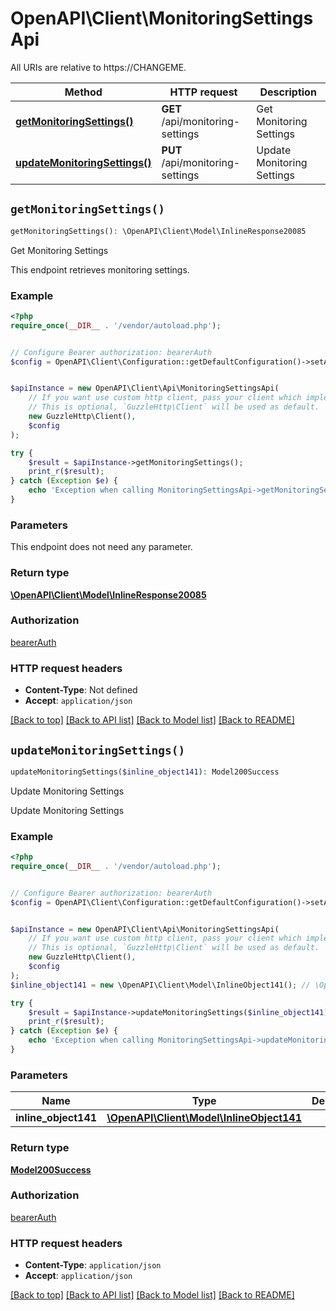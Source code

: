 # OpenAPI\Client\MonitoringSettingsApi

All URIs are relative to https://CHANGEME.

Method | HTTP request | Description
------------- | ------------- | -------------
[**getMonitoringSettings()**](MonitoringSettingsApi.md#getMonitoringSettings) | **GET** /api/monitoring-settings | Get Monitoring Settings
[**updateMonitoringSettings()**](MonitoringSettingsApi.md#updateMonitoringSettings) | **PUT** /api/monitoring-settings | Update Monitoring Settings


## `getMonitoringSettings()`

```php
getMonitoringSettings(): \OpenAPI\Client\Model\InlineResponse20085
```

Get Monitoring Settings

This endpoint retrieves monitoring settings.

### Example

```php
<?php
require_once(__DIR__ . '/vendor/autoload.php');


// Configure Bearer authorization: bearerAuth
$config = OpenAPI\Client\Configuration::getDefaultConfiguration()->setAccessToken('YOUR_ACCESS_TOKEN');


$apiInstance = new OpenAPI\Client\Api\MonitoringSettingsApi(
    // If you want use custom http client, pass your client which implements `GuzzleHttp\ClientInterface`.
    // This is optional, `GuzzleHttp\Client` will be used as default.
    new GuzzleHttp\Client(),
    $config
);

try {
    $result = $apiInstance->getMonitoringSettings();
    print_r($result);
} catch (Exception $e) {
    echo 'Exception when calling MonitoringSettingsApi->getMonitoringSettings: ', $e->getMessage(), PHP_EOL;
}
```

### Parameters

This endpoint does not need any parameter.

### Return type

[**\OpenAPI\Client\Model\InlineResponse20085**](../Model/InlineResponse20085.md)

### Authorization

[bearerAuth](../../README.md#bearerAuth)

### HTTP request headers

- **Content-Type**: Not defined
- **Accept**: `application/json`

[[Back to top]](#) [[Back to API list]](../../README.md#endpoints)
[[Back to Model list]](../../README.md#models)
[[Back to README]](../../README.md)

## `updateMonitoringSettings()`

```php
updateMonitoringSettings($inline_object141): Model200Success
```

Update Monitoring Settings

Update Monitoring Settings

### Example

```php
<?php
require_once(__DIR__ . '/vendor/autoload.php');


// Configure Bearer authorization: bearerAuth
$config = OpenAPI\Client\Configuration::getDefaultConfiguration()->setAccessToken('YOUR_ACCESS_TOKEN');


$apiInstance = new OpenAPI\Client\Api\MonitoringSettingsApi(
    // If you want use custom http client, pass your client which implements `GuzzleHttp\ClientInterface`.
    // This is optional, `GuzzleHttp\Client` will be used as default.
    new GuzzleHttp\Client(),
    $config
);
$inline_object141 = new \OpenAPI\Client\Model\InlineObject141(); // \OpenAPI\Client\Model\InlineObject141

try {
    $result = $apiInstance->updateMonitoringSettings($inline_object141);
    print_r($result);
} catch (Exception $e) {
    echo 'Exception when calling MonitoringSettingsApi->updateMonitoringSettings: ', $e->getMessage(), PHP_EOL;
}
```

### Parameters

Name | Type | Description  | Notes
------------- | ------------- | ------------- | -------------
 **inline_object141** | [**\OpenAPI\Client\Model\InlineObject141**](../Model/InlineObject141.md)|  | [optional]

### Return type

[**Model200Success**](../Model/Model200Success.md)

### Authorization

[bearerAuth](../../README.md#bearerAuth)

### HTTP request headers

- **Content-Type**: `application/json`
- **Accept**: `application/json`

[[Back to top]](#) [[Back to API list]](../../README.md#endpoints)
[[Back to Model list]](../../README.md#models)
[[Back to README]](../../README.md)
